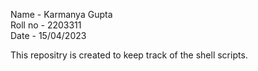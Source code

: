 Name - Karmanya Gupta<br>
Roll no - 2203311<br>
Date - 15/04/2023<br>

This repositry is created to keep track of the shell scripts.
